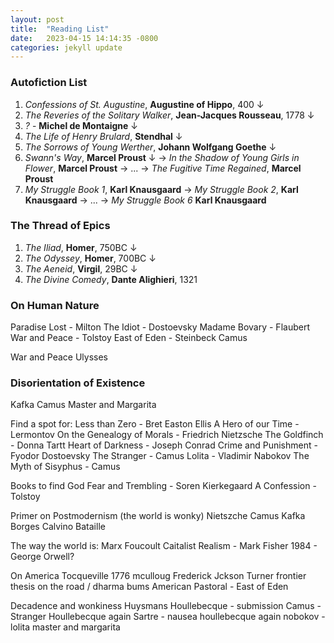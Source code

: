 ```yaml
---
layout: post
title:  "Reading List"
date:   2023-04-15 14:14:35 -0800
categories: jekyll update
---
```


### Autofiction List
1. *Confessions of St. Augustine*, **Augustine of Hippo**, 400 &darr;
2. *The Reveries of the Solitary Walker*, **Jean-Jacques Rousseau**, 1778 &darr;
3. *?* - **Michel de Montaigne** &darr;
4. *The Life of Henry Brulard*, **Stendhal** &darr;
5. *The Sorrows of Young Werther*, **Johann Wolfgang Goethe** &darr;
6. *Swann's Way*, **Marcel Proust** &darr; &rarr; *In the Shadow of Young Girls in Flower*, **Marcel Proust** &rarr; ... &rarr; *The Fugitive Time Regained*, **Marcel Proust** 
7. *My Struggle Book 1*, **Karl Knausgaard** &rarr; *My Struggle Book 2*, **Karl Knausgaard** &rarr; ... &rarr; *My Struggle Book 6* **Karl Knausgaard**

### The Thread of Epics
1. *The Iliad*, **Homer**, 750BC &darr;
2. *The Odyssey*, **Homer**, 700BC &darr;
3. *The Aeneid*, **Virgil**, 29BC &darr;
4. *The Divine Comedy*, **Dante Alighieri**, 1321 



### On Human Nature
Paradise Lost - Milton
The Idiot - Dostoevsky
Madame Bovary - Flaubert
War and Peace - Tolstoy
East of Eden - Steinbeck
Camus




War and Peace
Ulysses


### Disorientation of Existence
Kafka
Camus
Master and Margarita



Find a spot for:
Less than Zero - Bret Easton Ellis
A Hero of our Time - Lermontov
On the Genealogy of Morals - Friedrich Nietzsche
The Goldfinch - Donna Tartt
Heart of Darkness - Joseph Conrad
Crime and Punishment - Fyodor Dostoevsky
The Stranger - Camus
Lolita - Vladimir Nabokov
The Myth of Sisyphus - Camus

Books to find God
Fear and Trembling - Soren Kierkegaard
A Confession - Tolstoy



Primer on Postmodernism (the world is wonky)
Nietszche 
Camus
Kafka
Borges
Calvino
Bataille

The way the world is:
Marx
Foucoult
Caitalist Realism - Mark Fisher
1984 - George Orwell?

On America
Tocqueville
1776 mculloug
Frederick Jckson Turner frontier thesis
on the road / dharma bums
American Pastoral - 
East of Eden


Decadence and wonkiness
Huysmans
Houllebecque - submission
Camus - Stranger
Houllebecque again
Sartre - nausea
houllebecque again
nobokov - lolita
master and margarita

